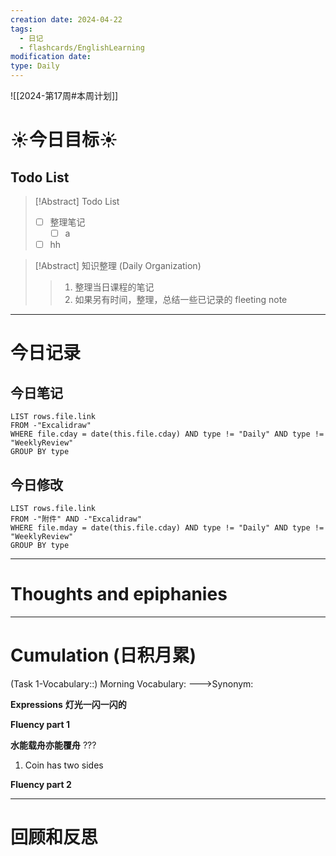 ```yaml
---
creation date: 2024-04-22
tags:
  - 日记
  - flashcards/EnglishLearning
modification date: 
type: Daily
---
```


![[2024-第17周#本周计划]]
# ☀今日目标☀
## Todo List
>[!Abstract] Todo List
>- [ ] 整理笔记
>	- [ ] a
>-  [ ] hh

>[!Abstract] 知识整理 (Daily Organization)
>>1. 整理当日课程的笔记 
>> 2. 如果另有时间，整理，总结一些已记录的 fleeting note

---
# 今日记录
## 今日笔记
```dataview
LIST rows.file.link
FROM -"Excalidraw"
WHERE file.cday = date(this.file.cday) AND type != "Daily" AND type != "WeeklyReview"
GROUP BY type
```
## 今日修改
```dataview
LIST rows.file.link
FROM -"附件" AND -"Excalidraw"
WHERE file.mday = date(this.file.cday) AND type != "Daily" AND type != "WeeklyReview"
GROUP BY type
```

---
# Thoughts and epiphanies

---
# Cumulation (日积月累)
(Task 1-Vocabulary::) Morning Vocabulary:  --->Synonym:
<!--SR:!2024-04-25,1,230-->

**Expressions**
**灯光一闪一闪的**

**Fluency part 1**

**水能载舟亦能覆舟**
???
1. Coin has two sides
<!--SR:!2024-04-27,3,250-->

**Fluency part 2**

---
# 回顾和反思